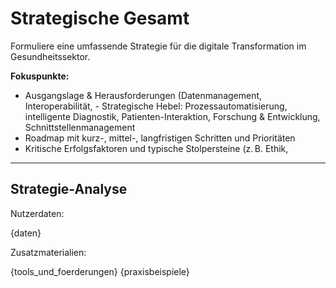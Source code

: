 <!-- gesamtstrategie.md -->
# Strategische Gesamt
Formuliere eine umfassende Strategie für die digitale Transformation im Gesundheitssektor.

**Fokuspunkte:**
- Ausgangslage & Herausforderungen (Datenmanagement, Interoperabilität, - Strategische Hebel: Prozessautomatisierung, intelligente Diagnostik, Patienten-Interaktion, Forschung & Entwicklung, Schnittstellenmanagement
- Roadmap mit kurz-, mittel-, langfristigen Schritten und Prioritäten
- Kritische Erfolgsfaktoren und typische Stolpersteine (z. B. Ethik, 
---

## Strategie-Analyse

Nutzerdaten:

{daten}

Zusatzmaterialien:

{tools_und_foerderungen}
{praxisbeispiele}